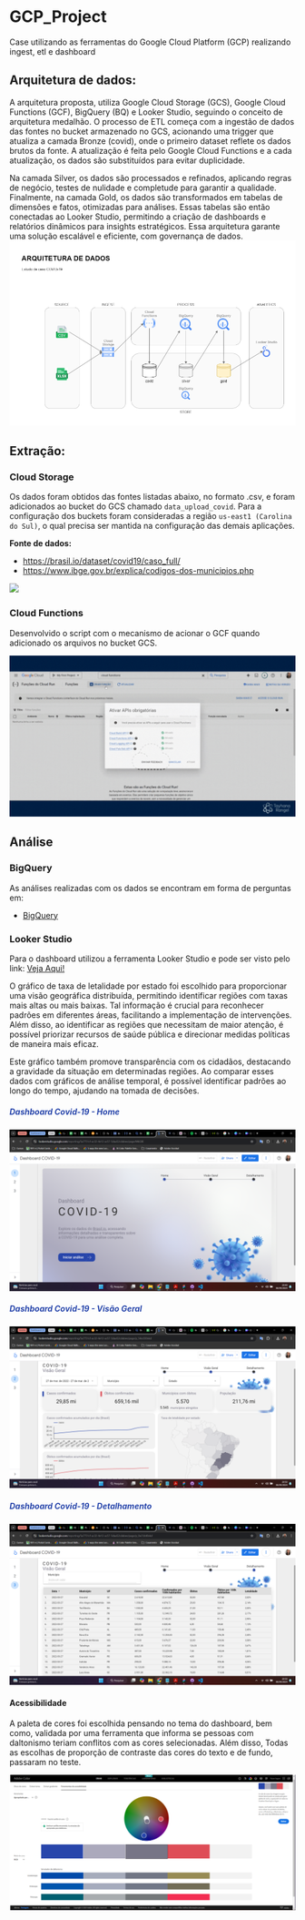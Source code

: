 # GCP_Project
 Case utilizando as ferramentas do Google Cloud Platform (GCP) realizando ingest, etl e dashboard

## Arquitetura de dados:
A arquitetura proposta, utiliza Google Cloud Storage (GCS), Google Cloud Functions (GCF), BigQuery (BQ) e Looker Studio, seguindo o conceito de arquitetura medalhão. O processo de ETL começa com a ingestão de dados das fontes no bucket armazenado no GCS, acionando uma trigger que atualiza a camada Bronze (covid), onde o primeiro dataset reflete os dados brutos da fonte. A atualização é feita pelo Google Cloud Functions e a cada atualização, os dados são substituídos para evitar duplicidade.

Na camada Silver, os dados são processados e refinados, aplicando regras de negócio, testes de nulidade e completude para garantir a qualidade. Finalmente, na camada Gold, os dados são transformados em tabelas de dimensões e fatos, otimizadas para análises. Essas tabelas são então conectadas ao Looker Studio, permitindo a criação de dashboards e relatórios dinâmicos para insights estratégicos. Essa arquitetura garante uma solução escalável e eficiente, com governança de dados.
<img src="/Images/arquitetura_de_dados.png">

## Extração:
### Cloud Storage
Os dados foram obtidos das fontes listadas abaixo, no formato .csv, e foram adicionados ao bucket do GCS chamado `data_upload_covid`. Para a configuração dos buckets foram consideradas a região `us-east1 (Carolina do Sul)`, o qual precisa ser mantida na configuração das demais aplicações.

<b>Fonte de dados:</b>
* https://brasil.io/dataset/covid19/caso_full/
* https://www.ibge.gov.br/explica/codigos-dos-municipios.php

<img src="/Cloud_Storage/gcs_bucket.gif">

### Cloud Functions
Desenvolvido o script com o mecanismo de acionar o GCF quando adicionado os arquivos no bucket GCS.

<img src="/Cloud_Functions/gcf_function.gif">

## Análise
### BigQuery
As análises realizadas com os dados se encontram em forma de perguntas em:

* [BigQuery](/BigQuery)

### Looker Studio
Para o dashboard utilizou a ferramenta Looker Studio e pode ser visto pelo link: [Veja Aqui!](https://lookerstudio.google.com/s/gT_OVRF_5T4)

O gráfico de taxa de letalidade por estado foi escolhido para proporcionar uma visão geográfica distribuída, permitindo identificar regiões com taxas mais altas ou mais baixas. Tal informação é crucial para reconhecer padrões em diferentes áreas, facilitando a implementação de intervenções. Além disso, ao identificar as regiões que necessitam de maior atenção, é possível priorizar recursos de saúde pública e direcionar medidas políticas de maneira mais eficaz.

Este gráfico também promove transparência com os cidadãos, destacando a gravidade da situação em determinadas regiões. Ao comparar esses dados com gráficos de análise temporal, é possível identificar padrões ao longo do tempo, ajudando na tomada de decisões.

<h5 style="color: #2846AB">Dashboard Covid-19 - Home</h5>
<img src="/Images/dash_1.png">

<h5 style="color: #2846AB">Dashboard Covid-19 - Visão Geral</h5>
<img src="/Images/dash_2.png">

<h5 style="color: #2846AB">Dashboard Covid-19 - Detalhamento</h5>
<img src="/Images/dash_3.png">

#### Acessibilidade
A paleta de cores foi escolhida pensando no tema do dashboard, bem como, validada por uma ferramenta que informa se pessoas com daltonismo teriam conflitos com as cores selecionadas. Além disso, Todas as escolhas de proporção de contraste das cores do texto e de fundo, passaram no teste.

<img src="/Images/acessibilidade.png">
